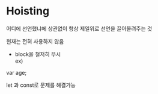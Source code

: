 # Hoisting

어디에 선언했냐에 상관없이 항상 제일위로 선언을 끌어올려주는 것

현재는 전혀 사용하지 않음

- block을 철저히 무시 <br />
  ex) <br />

var age;

let 과 const로 문제를 해결가능

